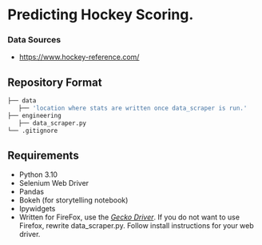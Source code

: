 # Predicting Hockey Scoring.

### Data Sources
* https://www.hockey-reference.com/

## Repository Format

```bash
├── data
   ├── 'location where stats are written once data_scraper is run.'
├── engineering
   ├── data_scraper.py
└── .gitignore
```

## Requirements

* Python 3.10
* Selenium Web Driver
* Pandas
* Bokeh (for storytelling notebook)
* Ipywidgets
* Written for FireFox, use the *[Gecko Driver](https://github.com/mozilla/geckodriver/releases)*. If you do not want to use Firefox, rewrite data_scraper.py. Follow install instructions for your web driver.
